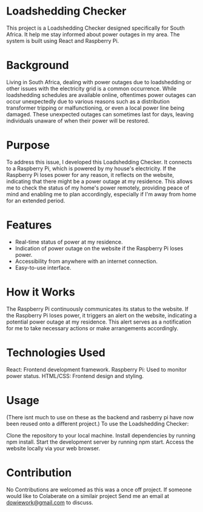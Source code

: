 # Loadshedding Checker
This project is a Loadshedding Checker designed specifically for South Africa. It help me stay informed about power outages in my area. The system is built using React and Raspberry Pi.

# Background
Living in South Africa, dealing with power outages due to loadshedding or other issues with the electricity grid is a common occurrence. While loadshedding schedules are available online, oftentimes power outages can occur unexpectedly due to various reasons such as a distribution transformer tripping or malfunctioning, or even a local power line being damaged. These unexpected outages can sometimes last for days, leaving individuals unaware of when their power will be restored.

# Purpose
To address this issue, I developed this Loadshedding Checker. It connects to a Raspberry Pi, which is powered by my house's electricity. If the Raspberry Pi loses power for any reason, it reflects on the website, indicating that there might be a power outage at my residence. This allows me to check the status of my home's power remotely, providing peace of mind and enabling me to plan accordingly, especially if I'm away from home for an extended period.

# Features
- Real-time status of power at my residence.
- Indication of power outage on the website if the Raspberry Pi loses power.
- Accessibility from anywhere with an internet connection.
- Easy-to-use interface.

# How it Works
The Raspberry Pi continuously communicates its status to the website. If the Raspberry Pi loses power, it triggers an alert on the website, indicating a potential power outage at my residence. This alert serves as a notification for me to take necessary actions or make arrangements accordingly.

# Technologies Used
React: Frontend development framework.
Raspberry Pi: Used to monitor power status.
HTML/CSS: Frontend design and styling.

# Usage 
(There isnt much to use on these as the backend and rasberry pi have now been reused onto a different project.)
To use the Loadshedding Checker:

Clone the repository to your local machine.
Install dependencies by running npm install.
Start the development server by running npm start.
Access the website locally via your web browser.

# Contribution
No Contributions are welcomed as this was a once off project. If someone would like to Colaberate on a similair project Send me an email at dowiework@gmail.com to discuss.
